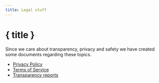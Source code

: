 ```yaml
---
title: Legal stuff
---
```


# { title }

Since we care about transparency, privacy and safety we have created some documents regarding these topics.

- [Privacy Policy](/legal/privacy-policy)
- [Terms of Service](/legal/tos)
- [Transparency reports](https://github.com/ProjectSegfault/transparency/)